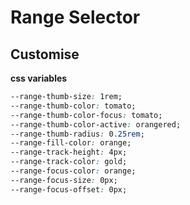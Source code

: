 # Range Selector

## Customise

**css variables**

```css
--range-thumb-size: 1rem;
--range-thumb-color: tomato;
--range-thumb-color-focus: tomato;
--range-thumb-color-active: orangered;
--range-thumb-radius: 0.25rem;
--range-fill-color: orange;
--range-track-height: 4px;
--range-track-color: gold;
--range-focus-color: orange;
--range-focus-size: 0px;
--range-focus-offset: 0px;
```
